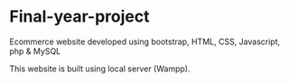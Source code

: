 # Final-year-project
Ecommerce website developed using bootstrap, HTML, CSS, Javascript, php &amp; MySQL

This website is built using local server (Wampp).
